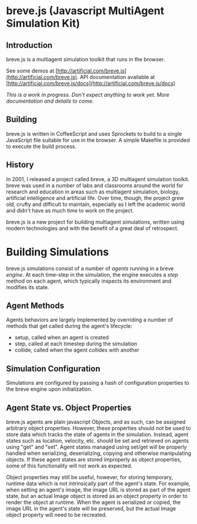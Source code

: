 breve.js (Javascript MultiAgent Simulation Kit)
==============================================

## Introduction ##

breve.js is a multiagent simulation toolkit that runs in the browser.

See some demos at [http://artificial.com/breve.js](http://artificial.com/breve.js).  API documentation available at [http://artificial.com/breve.js/docs](http://artificial.com/breve.js/docs)

*This is a work in progress.  Don't expect anything to work yet.  More documentation and details to come.*

## Building ##

breve.js is written in CoffeeScript and uses Sprockets to build to a single JavaScript file suitable for use in the browser.  A simple Makefile is provided to execute the build process.

## History ##

In 2001, I released a project called breve, a 3D multiagent simulation toolkit.  breve was used in a number of labs and classrooms around the world for research and education in areas such as multiagent simulation, biology, artificial intelligence and artificial life.  Over time, though, the project grew old, crufty and difficult to maintain, especially as I left the academic world and didn't have as much time to work on the project.

breve.js is a new project for building multiagent simulations, written using modern technologies and with the benefit of a great deal of retrospect.

# Building Simulations

breve.js simulations consist of a number of *agents* running in a breve *engine*.  At each time-step in the simulation, the engine executes a *step* method on each agent, which typically inspects its environment and modifies its state.

## Agent Methods ##

Agents behaviors are largely implemented by overriding a number of methods that get called during the agent's lifecycle:
* setup, called when an agent is created
* step, called at each timestep during the simulation
* collide, called when the agent collides with another

## Simulation Configuration ##

Simulations are configured by passing a hash of configuration properties to the breve engine upon initialization.

## Agent State vs. Object Properties ##

breve.js agents are plain javascript Objects, and as such, can be assigned arbitrary object properties.  However, these properties should not be used to store data which tracks the state of agents in the simulation.  Instead, agent states such as location, velocity, etc. should be set and retrieved on agents using "get" and "set".  Agent states managed using set/get will be properly handled when serializing, deserializing, copying and otherwise manipulating objects.  If these agent states are stored improperly as object properties, some of this functionality will not work as expected.

Object properties may still be useful, however, for storing temporary, runtime data which is not intrinsically part of the agent's state.  For example, when setting an agent's image, the image URL is stored as part of the agent state, but an actual Image object is stored as an object property in order to render the object at runtime.  When the agent is serialized or copied, the image URL in the agent's state will be preserved, but the actual Image object property will need to be recreated. 

